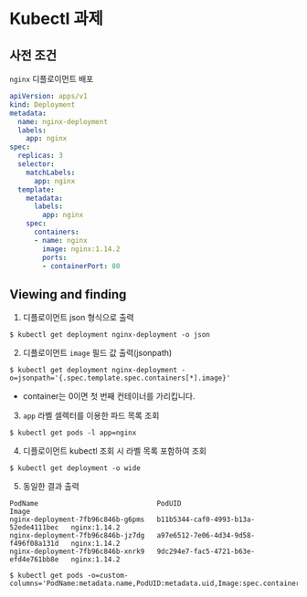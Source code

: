 # Kubectl 과제


## 사전 조건

`nginx` 디플로이먼트 배포
```yaml
apiVersion: apps/v1
kind: Deployment
metadata:
  name: nginx-deployment
  labels:
    app: nginx
spec:
  replicas: 3
  selector:
    matchLabels:
      app: nginx
  template:
    metadata:
      labels:
        app: nginx
    spec:
      containers:
      - name: nginx
        image: nginx:1.14.2
        ports:
        - containerPort: 80
```

## Viewing and finding

1. 디플로이먼트 json 형식으로 출력
```shell
$ kubectl get deployment nginx-deployment -o json
```
2. 디플로이먼트 `image` 필드 값 출력(jsonpath)
```shell
$ kubectl get deployment nginx-deployment -o=jsonpath='{.spec.template.spec.containers[*].image}'
```
- container는 0이면 첫 번째 컨테이너를 가리킵니다.
3. `app` 라벨 셀렉터를 이용한 파드 목록 조회
```shell
$ kubectl get pods -l app=nginx
```
4. 디플로이먼트 kubectl 조회 시 라벨 목록 포함하여 조회
```shell
$ kubectl get deployment -o wide
```
5. 동일한 결과 출력
```
PodName                             PodUID                                 Image
nginx-deployment-7fb96c846b-g6pms   b11b5344-caf0-4993-b13a-52ede4111bec   nginx:1.14.2
nginx-deployment-7fb96c846b-jz7dg   a97e6512-7e06-4d34-9d58-f496f08a131d   nginx:1.14.2
nginx-deployment-7fb96c846b-xnrk9   9dc294e7-fac5-4721-b63e-efd4e761bb8e   nginx:1.14.2
```
```shell
$ kubectl get pods -o=custom-columns='PodName:metadata.name,PodUID:metadata.uid,Image:spec.containers[*].image'
```
